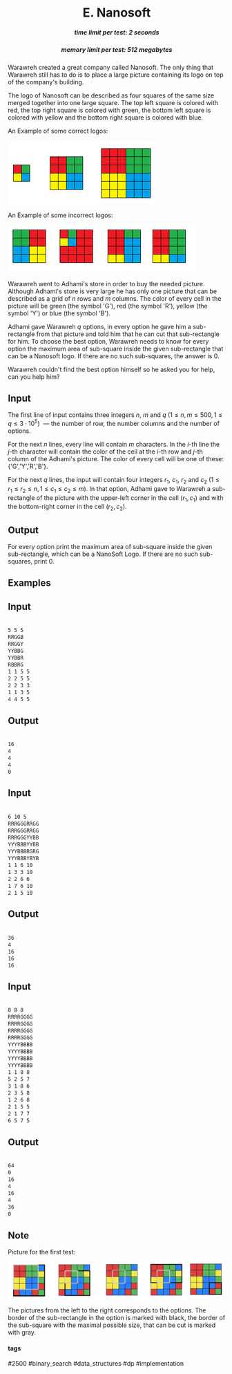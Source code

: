 <h1 style='text-align: center;'> E. Nanosoft</h1>

<h5 style='text-align: center;'>time limit per test: 2 seconds</h5>
<h5 style='text-align: center;'>memory limit per test: 512 megabytes</h5>

Warawreh created a great company called Nanosoft. The only thing that Warawreh still has to do is to place a large picture containing its logo on top of the company's building.

The logo of Nanosoft can be described as four squares of the same size merged together into one large square. The top left square is colored with red, the top right square is colored with green, the bottom left square is colored with yellow and the bottom right square is colored with blue.

An Example of some correct logos:

![](images/793b9a80d81dea6dda72d0cd597258f735defafb.png)

An Example of some incorrect logos:

![](images/573c49cc7c07c11e19527b69535c9ef1c441c7a8.png)

Warawreh went to Adhami's store in order to buy the needed picture. Although Adhami's store is very large he has only one picture that can be described as a grid of $n$ rows and $m$ columns. The color of every cell in the picture will be green (the symbol 'G'), red (the symbol 'R'), yellow (the symbol 'Y') or blue (the symbol 'B').

Adhami gave Warawreh $q$ options, in every option he gave him a sub-rectangle from that picture and told him that he can cut that sub-rectangle for him. To choose the best option, Warawreh needs to know for every option the maximum area of sub-square inside the given sub-rectangle that can be a Nanosoft logo. If there are no such sub-squares, the answer is $0$.

Warawreh couldn't find the best option himself so he asked you for help, can you help him?

## Input

The first line of input contains three integers $n$, $m$ and $q$ $(1 \leq n , m \leq 500, 1 \leq q \leq 3 \cdot 10^{5})$  — the number of row, the number columns and the number of options.

For the next $n$ lines, every line will contain $m$ characters. In the $i$-th line the $j$-th character will contain the color of the cell at the $i$-th row and $j$-th column of the Adhami's picture. The color of every cell will be one of these: {'G','Y','R','B'}.

For the next $q$ lines, the input will contain four integers $r_1$, $c_1$, $r_2$ and $c_2$ $(1 \leq r_1 \leq r_2 \leq n, 1 \leq c_1 \leq c_2 \leq m)$. In that option, Adhami gave to Warawreh a sub-rectangle of the picture with the upper-left corner in the cell $(r_1, c_1)$ and with the bottom-right corner in the cell $(r_2, c_2)$.

## Output

For every option print the maximum area of sub-square inside the given sub-rectangle, which can be a NanoSoft Logo. If there are no such sub-squares, print $0$.

## Examples

## Input


```

5 5 5
RRGGB
RRGGY
YYBBG
YYBBR
RBBRG
1 1 5 5
2 2 5 5
2 2 3 3
1 1 3 5
4 4 5 5

```
## Output


```

16
4
4
4
0

```
## Input


```

6 10 5
RRRGGGRRGG
RRRGGGRRGG
RRRGGGYYBB
YYYBBBYYBB
YYYBBBRGRG
YYYBBBYBYB
1 1 6 10
1 3 3 10
2 2 6 6
1 7 6 10
2 1 5 10

```
## Output


```

36
4
16
16
16

```
## Input


```

8 8 8
RRRRGGGG
RRRRGGGG
RRRRGGGG
RRRRGGGG
YYYYBBBB
YYYYBBBB
YYYYBBBB
YYYYBBBB
1 1 8 8
5 2 5 7
3 1 8 6
2 3 5 8
1 2 6 8
2 1 5 5
2 1 7 7
6 5 7 5

```
## Output


```

64
0
16
4
16
4
36
0

```
## Note

Picture for the first test:

![](images/06e0911969b58d1bb79a7d537240cbf42c356ae7.png)

The pictures from the left to the right corresponds to the options. The border of the sub-rectangle in the option is marked with black, the border of the sub-square with the maximal possible size, that can be cut is marked with gray.



#### tags 

#2500 #binary_search #data_structures #dp #implementation 
